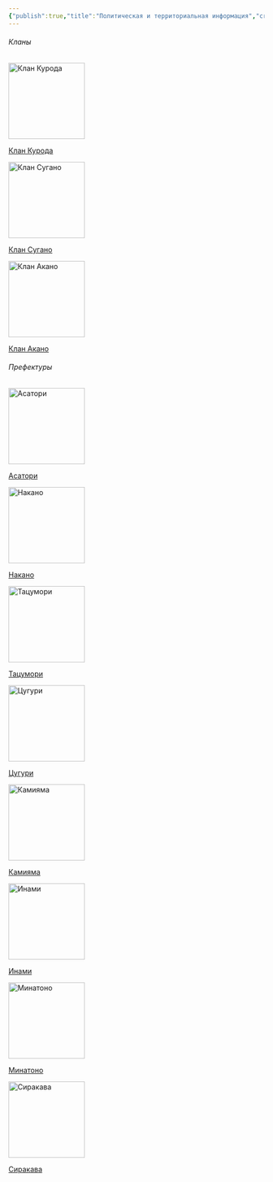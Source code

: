 ```yaml
---
{"publish":true,"title":"Политическая и территориальная информация","created":"2025-10-08T16:08:55.256+02:00","modified":"2025-10-26T23:32:37.279+01:00","published":"2025-10-26T23:32:37.279+01:00","cssclasses":""}
---
```


###### Кланы
<div class="way-card-container"><a class="card internal-link" href="Политическая и территориальная информация/Кланы/Клан Курода.md"><div class="way-card"><img style="width: 150px; height: 150px;" alt="Клан Курода" src="_Assets/flag token.png" /><div class="way-card-content"><p>Клан Курода</p></div></div></a><a class="card internal-link" href="Политическая и территориальная информация/Кланы/Клан Сугано.md"><div class="way-card"><img style="width: 150px; height: 150px;" alt="Клан Сугано" src="_Assets/flag token_1.png" /><div class="way-card-content"><p>Клан Сугано</p></div></div></a><a class="card internal-link" href="Политическая и территориальная информация/Кланы/Клан Акано.md"><div class="way-card"><img style="width: 150px; height: 150px;" alt="Клан Акано" src="_Assets/flag token_3.png" /><div class="way-card-content"><p>Клан Акано</p></div></div></a></div>

###### Префектуры

<div class="way-card-container"><a class="card internal-link" href="Политическая и территориальная информация/Префектуры/Асатори.md"><div class="way-card"><img style="width: 150px; height: 150px;" alt="Асатори" src="_Assets/2932b925c76ef2020cf896fd89d71a5a.jpg" /><div class="way-card-content"><p>Асатори</p></div></div></a><a class="card internal-link" href="Политическая и территориальная информация/Префектуры/Накано.md"><div class="way-card"><img style="width: 150px; height: 150px;" alt="Накано" src="_Assets/2932b925c76ef2020cf896fd89d71a5a.jpg" /><div class="way-card-content"><p>Накано</p></div></div></a><a class="card internal-link" href="Политическая и территориальная информация/Префектуры/Тацумори.md"><div class="way-card"><img style="width: 150px; height: 150px;" alt="Тацумори" src="_Assets/2932b925c76ef2020cf896fd89d71a5a.jpg" /><div class="way-card-content"><p>Тацумори</p></div></div></a><a class="card internal-link" href="Политическая и территориальная информация/Префектуры/Цугури.md"><div class="way-card"><img style="width: 150px; height: 150px;" alt="Цугури" src="_Assets\Land_token_2.png" /><div class="way-card-content"><p>Цугури</p></div></div></a><a class="card internal-link" href="Политическая и территориальная информация/Префектуры/Камияма.md"><div class="way-card"><img style="width: 150px; height: 150px;" alt="Камияма" src="_Assets/Land_token_3.png" /><div class="way-card-content"><p>Камияма</p></div></div></a><a class="card internal-link" href="Политическая и территориальная информация/Префектуры/Инами.md"><div class="way-card"><img style="width: 150px; height: 150px;" alt="Инами" src="_Assets/2932b925c76ef2020cf896fd89d71a5a.jpg" /><div class="way-card-content"><p>Инами</p></div></div></a><a class="card internal-link" href="Политическая и территориальная информация/Префектуры/Минатоно.md"><div class="way-card"><img style="width: 150px; height: 150px;" alt="Минатоно" src="_Assets/Land_token_4.png" /><div class="way-card-content"><p>Минатоно</p></div></div></a><a class="card internal-link" href="Политическая и территориальная информация/Префектуры/Сиракава.md"><div class="way-card"><img style="width: 150px; height: 150px;" alt="Сиракава" src="_Assets/2932b925c76ef2020cf896fd89d71a5a.jpg" /><div class="way-card-content"><p>Сиракава</p></div></div></a></div>

